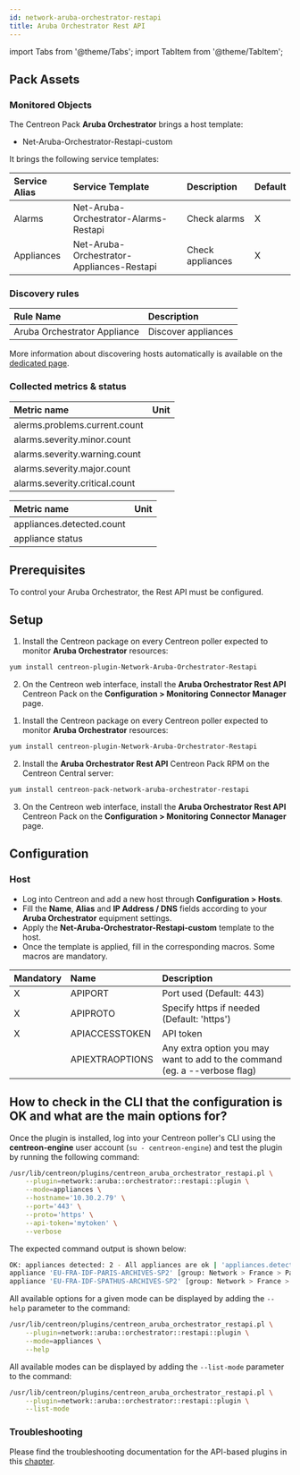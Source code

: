 ```yaml
---
id: network-aruba-orchestrator-restapi
title: Aruba Orchestrator Rest API
---
```

import Tabs from '@theme/Tabs';
import TabItem from '@theme/TabItem';

## Pack Assets

### Monitored Objects

The Centreon Pack **Aruba Orchestrator** brings a host template:
* Net-Aruba-Orchestrator-Restapi-custom

It brings the following service templates:

| Service Alias | Service Template                          | Description      | Default |
|:--------------|:------------------------------------------|:-----------------|:--------|
| Alarms        | Net-Aruba-Orchestrator-Alarms-Restapi     | Check alarms     | X       |
| Appliances    | Net-Aruba-Orchestrator-Appliances-Restapi | Check appliances | X       |

### Discovery rules

<Tabs groupId="sync">
<TabItem value="Host" label="Host">

| Rule Name                    | Description         |
|:-----------------------------|:--------------------|
| Aruba Orchestrator Appliance | Discover appliances |

More information about discovering hosts automatically is available on the [dedicated page](/onprem/monitoring/discovery/hosts-discovery).

</TabItem>
</Tabs>

### Collected metrics & status

<Tabs groupId="sync">
<TabItem value="Alarms" label="Alarms">

| Metric name                    | Unit  |
| :----------------------------- | :---- |
| alerms.problems.current.count  |       |
| alarms.severity.minor.count    |       |
| alarms.severity.warning.count  |       |
| alarms.severity.major.count    |       |
| alarms.severity.critical.count |       |

</TabItem>
<TabItem value="Appliances" label="Appliances">

| Metric name               | Unit  |
| :------------------------ | :---- |
| appliances.detected.count |       |
| appliance status          |       |

</TabItem>
</Tabs>

## Prerequisites

To control your Aruba Orchestrator, the Rest API must be configured.

## Setup

<Tabs groupId="sync">
<TabItem value="Online License" label="Online License">

1. Install the Centreon package on every Centreon poller expected to monitor **Aruba Orchestrator** resources:

```bash
yum install centreon-plugin-Network-Aruba-Orchestrator-Restapi
```

2. On the Centreon web interface, install the **Aruba Orchestrator Rest API** Centreon Pack on the **Configuration > Monitoring Connector Manager** page.

</TabItem>
<TabItem value="Offline License" label="Offline License">

1. Install the Centreon package on every Centreon poller expected to monitor **Aruba Orchestrator** resources:

```bash
yum install centreon-plugin-Network-Aruba-Orchestrator-Restapi
```

2. Install the **Aruba Orchestrator Rest API** Centreon Pack RPM on the Centreon Central server:

```bash
yum install centreon-pack-network-aruba-orchestrator-restapi
```

3. On the Centreon web interface, install the **Aruba Orchestrator Rest API** Centreon Pack on the **Configuration > Monitoring Connector Manager** page.

</TabItem>
</Tabs>

## Configuration

### Host

* Log into Centreon and add a new host through **Configuration > Hosts**.
* Fill the **Name**, **Alias** and **IP Address / DNS** fields according to your **Aruba Orchestrator** equipment settings.
* Apply the **Net-Aruba-Orchestrator-Restapi-custom** template to the host.
* Once the template is applied, fill in the corresponding macros. Some macros are mandatory.

| Mandatory | Name            | Description                                                                |
| :-------- | :-------------- | :------------------------------------------------------------------------- |
| X         | APIPORT         | Port used (Default: 443)                                                   |
| X         | APIPROTO        | Specify https if needed (Default: 'https')                                 |
| X         | APIACCESSTOKEN  | API token                                                                  |
|           | APIEXTRAOPTIONS | Any extra option you may want to add to the command (eg. a --verbose flag) |

## How to check in the CLI that the configuration is OK and what are the main options for? 

Once the plugin is installed, log into your Centreon poller's CLI using the
**centreon-engine** user account (`su - centreon-engine`) and test the plugin by
running the following command:

```bash
/usr/lib/centreon/plugins/centreon_aruba_orchestrator_restapi.pl \
    --plugin=network::aruba::orchestrator::restapi::plugin \
    --mode=appliances \
    --hostname='10.30.2.79' \
    --port='443' \
    --proto='https' \
    --api-token='mytoken' \
    --verbose
```

The expected command output is shown below:

```bash
OK: appliances detected: 2 - All appliances are ok | 'appliances.detected.count'=2;;;0;
appliance 'EU-FRA-IDF-PARIS-ARCHIVES-SP2' [group: Network > France > Paris] state: normal
appliance 'EU-FRA-IDF-SPATHUS-ARCHIVES-SP2' [group: Network > France > Saint-Pathus] state: normal
```

All available options for a given mode can be displayed by adding the 
`--help` parameter to the command:

```bash
/usr/lib/centreon/plugins/centreon_aruba_orchestrator_restapi.pl \
    --plugin=network::aruba::orchestrator::restapi::plugin \
    --mode=appliances \
    --help
```

All available modes can be displayed by adding the 
`--list-mode` parameter to the command:

```bash
/usr/lib/centreon/plugins/centreon_aruba_orchestrator_restapi.pl \
    --plugin=network::aruba::orchestrator::restapi::plugin \
    --list-mode
```

### Troubleshooting

Please find the troubleshooting documentation for the API-based plugins in
this [chapter](../getting-started/how-to-guides/troubleshooting-plugins.md#http-and-api-checks).
